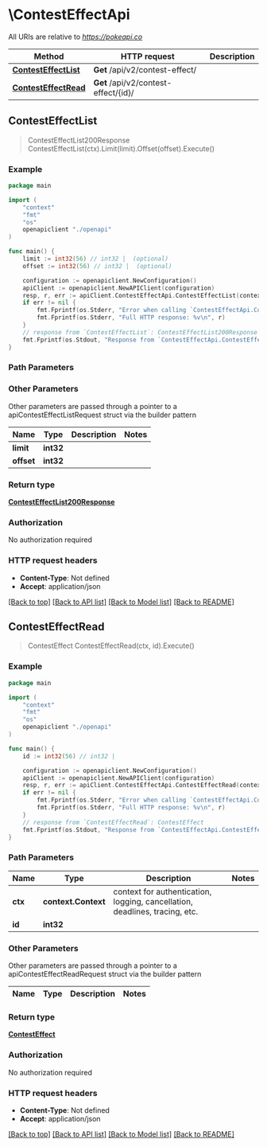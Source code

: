 # \ContestEffectApi

All URIs are relative to *https://pokeapi.co*

Method | HTTP request | Description
------------- | ------------- | -------------
[**ContestEffectList**](ContestEffectApi.md#ContestEffectList) | **Get** /api/v2/contest-effect/ | 
[**ContestEffectRead**](ContestEffectApi.md#ContestEffectRead) | **Get** /api/v2/contest-effect/{id}/ | 



## ContestEffectList

> ContestEffectList200Response ContestEffectList(ctx).Limit(limit).Offset(offset).Execute()



### Example

```go
package main

import (
    "context"
    "fmt"
    "os"
    openapiclient "./openapi"
)

func main() {
    limit := int32(56) // int32 |  (optional)
    offset := int32(56) // int32 |  (optional)

    configuration := openapiclient.NewConfiguration()
    apiClient := openapiclient.NewAPIClient(configuration)
    resp, r, err := apiClient.ContestEffectApi.ContestEffectList(context.Background()).Limit(limit).Offset(offset).Execute()
    if err != nil {
        fmt.Fprintf(os.Stderr, "Error when calling `ContestEffectApi.ContestEffectList``: %v\n", err)
        fmt.Fprintf(os.Stderr, "Full HTTP response: %v\n", r)
    }
    // response from `ContestEffectList`: ContestEffectList200Response
    fmt.Fprintf(os.Stdout, "Response from `ContestEffectApi.ContestEffectList`: %v\n", resp)
}
```

### Path Parameters



### Other Parameters

Other parameters are passed through a pointer to a apiContestEffectListRequest struct via the builder pattern


Name | Type | Description  | Notes
------------- | ------------- | ------------- | -------------
 **limit** | **int32** |  | 
 **offset** | **int32** |  | 

### Return type

[**ContestEffectList200Response**](ContestEffectList200Response.md)

### Authorization

No authorization required

### HTTP request headers

- **Content-Type**: Not defined
- **Accept**: application/json

[[Back to top]](#) [[Back to API list]](../README.md#documentation-for-api-endpoints)
[[Back to Model list]](../README.md#documentation-for-models)
[[Back to README]](../README.md)


## ContestEffectRead

> ContestEffect ContestEffectRead(ctx, id).Execute()



### Example

```go
package main

import (
    "context"
    "fmt"
    "os"
    openapiclient "./openapi"
)

func main() {
    id := int32(56) // int32 | 

    configuration := openapiclient.NewConfiguration()
    apiClient := openapiclient.NewAPIClient(configuration)
    resp, r, err := apiClient.ContestEffectApi.ContestEffectRead(context.Background(), id).Execute()
    if err != nil {
        fmt.Fprintf(os.Stderr, "Error when calling `ContestEffectApi.ContestEffectRead``: %v\n", err)
        fmt.Fprintf(os.Stderr, "Full HTTP response: %v\n", r)
    }
    // response from `ContestEffectRead`: ContestEffect
    fmt.Fprintf(os.Stdout, "Response from `ContestEffectApi.ContestEffectRead`: %v\n", resp)
}
```

### Path Parameters


Name | Type | Description  | Notes
------------- | ------------- | ------------- | -------------
**ctx** | **context.Context** | context for authentication, logging, cancellation, deadlines, tracing, etc.
**id** | **int32** |  | 

### Other Parameters

Other parameters are passed through a pointer to a apiContestEffectReadRequest struct via the builder pattern


Name | Type | Description  | Notes
------------- | ------------- | ------------- | -------------


### Return type

[**ContestEffect**](ContestEffect.md)

### Authorization

No authorization required

### HTTP request headers

- **Content-Type**: Not defined
- **Accept**: application/json

[[Back to top]](#) [[Back to API list]](../README.md#documentation-for-api-endpoints)
[[Back to Model list]](../README.md#documentation-for-models)
[[Back to README]](../README.md)


